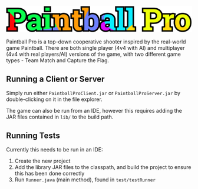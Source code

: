 ![Paintball Pro](res/assets/paintballlogo.png)

Paintball Pro is a top-down cooperative shooter inspired by the real-world 
game Paintball. There are both single player (4v4 with AI) and multiplayer 
(4v4 with real players/AI) versions of the game, with two different game 
types - Team Match and Capture the Flag.

## Running a Client or Server

Simply run either `PaintballProClient.jar` or `PaintballProServer.jar` by double-clicking on it in the file explorer.

The game can also be run from an IDE, however this requires adding the JAR files contained in `lib/` to the build path.

## Running Tests

Currently this needs to be run in an IDE:
1. Create the new project
2. Add the library JAR files to the classpath, and build the project to ensure this has been done correctly
3. Run `Runner.java` (main method), found in `test/testRunner`